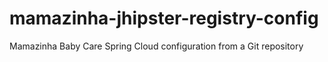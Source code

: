 # mamazinha-jhipster-registry-config
Mamazinha Baby Care Spring Cloud configuration from a Git repository
